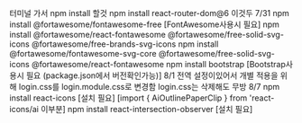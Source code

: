 터미널 가서 
npm install 할것
npm install react-router-dom@6 이것두
7/31 npm install @fortawesome/fontawesome-free [FontAwesome사용시 필요]
     npm install @fortawesome/react-fontawesome @fortawesome/free-solid-svg-icons @fortawesome/free-brands-svg-icons
     npm install @fortawesome/fontawesome-svg-core @fortawesome/free-solid-svg-icons @fortawesome/react-fontawesome
     npm install bootstrap [Bootstrap사용시 필요 (package.json에서 버전확인가능)]
8/1  전역 설정이있어서 개별 적용을 위해 login.css를 login.module.css로 변경함 login.css는 삭제해도 무방
8/7  npm install react-icons [설치 필요] [import { AiOutlinePaperClip } from 'react-icons/ai 이부분]
     npm install react-intersection-observer [설치 필요]
